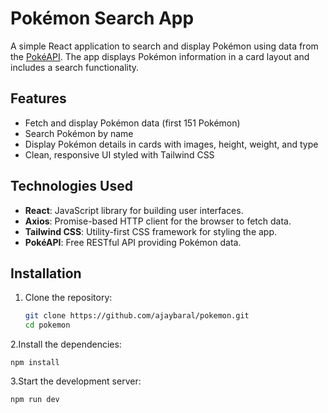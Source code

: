 # Pokémon Search App

A simple React application to search and display Pokémon using data from the [PokéAPI](https://pokeapi.co/). The app displays Pokémon information in a card layout and includes a search functionality.

## Features

- Fetch and display Pokémon data (first 151 Pokémon)
- Search Pokémon by name
- Display Pokémon details in cards with images, height, weight, and type
- Clean, responsive UI styled with Tailwind CSS

## Technologies Used

- **React**: JavaScript library for building user interfaces.
- **Axios**: Promise-based HTTP client for the browser to fetch data.
- **Tailwind CSS**: Utility-first CSS framework for styling the app.
- **PokéAPI**: Free RESTful API providing Pokémon data.

## Installation

1. Clone the repository:
   ```bash
   git clone https://github.com/ajaybaral/pokemon.git
   cd pokemon

2.Install the dependencies:
<pre><code>npm install </pre></code>

3.Start the development server:
<pre><code>npm run dev</code></pre>
